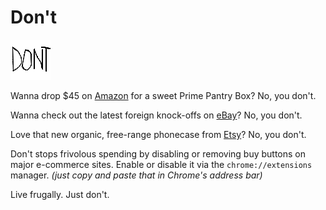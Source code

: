 # Don't

![Live frugally. Just Don't.](https://github.com/clanderson87/dont/blob/master/icon.png)

Wanna drop $45 on [Amazon](https://smile.amazon.com) for a sweet Prime Pantry Box? No, you don't.

Wanna check out the latest foreign knock-offs on [eBay](https://www.ebay.com)? No, you don't.

Love that new organic, free-range phonecase from [Etsy](https://www.etsy.com)? No, you don't.

Don't stops frivolous spending by disabling or removing buy buttons on major e-commerce sites. Enable or disable it via the `chrome://extensions` manager. *(just copy and paste that in Chrome's address bar)*

Live frugally. Just don't.
